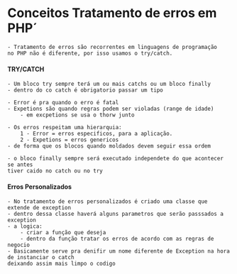 # Conceitos Tratamento de erros em PHP´

    - Tratamento de erros são recorrentes em linguagens de programação
    no PHP não é diferente, por isso usamos o try/catch.

#### TRY/CATCH

    - Um bloco try sempre terá um ou mais catchs ou um bloco finally
    - dentro do co catch é obrigatorio passar um tipo

    - Error é pra quando o erro é fatal
    - Expetions são quando regras podem ser violadas (range de idade)
        - em excpetions se usa o thorw junto

    - Os erros respeitam uma hierarquia:
        1 - Error = erros especificos, para a aplicação.
        2 - Expetions = erros genericos
    - de forma que os blocos quando moldados devem seguir essa ordem

    - o bloco finally sempre será executado independete do que acontecer se antes
    tiver caido no catch ou no try

#### Erros Personalizados

    - No tratamento de erros personalizados é criado uma classe que extende de exception
    - dentro dessa classe haverá alguns parametros que serão passsados a exception
    - a logica:
        - criar a função que deseja
        - dentro da função tratar os erros de acordo com as regras de negocio
    - Basicamente serve pra denifir um nome diferente de Exception na hora de instanciar o catch
    deixando assim mais limpo o codigo